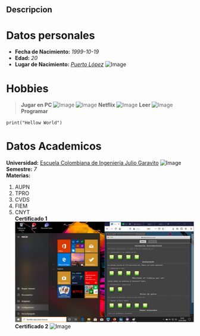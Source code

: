 ## Descripcion 
# Datos personales 
- **Fecha de Nacimiento:** _1999-10-19_
- **Edad:** _20_
- **Lugar de Nacimiento:** [_Puerto López_](https://es.wikipedia.org/wiki/Puerto_L%C3%B3pez_(Colombia))
![Image](https://1.bp.blogspot.com/-L6jpq9pzW68/XY01FbbChiI/AAAAAAAAfG4/pPsQTy0Vq2U-Lv1M1Z0ePbGQBg09ABvgACLcBGAsYHQ/s1600/70515352_2530641753694754_3611087461708464128_o.jpg)
# Hobbies
>**Jugar en PC**
>![Image](https://s.aolcdn.com/hss/storage/midas/e7998a2022772944bf34580700e3586e/203932724/leaguewallpaper.jpg)
>![Image](https://images4.alphacoders.com/103/1033542.jpg)
>**Netflix**
>![Image](https://wallpapercave.com/wp/wp1917119.jpg)
>**Leer**
>![Image](https://images-na.ssl-images-amazon.com/images/I/91Y0gU-b1UL.jpg)
>**Programar**
```
print("Hellow World")

```
# Datos Academicos 
**Universidad:** [Escuela Colombiana de Ingeniería Julio Garavito](https://www.escuelaing.edu.co/es/)
![Image](https://www.elespectador.com/sites/default/files/eci.jpg)
**Semestre:** _7_\
**Materias:**
1. AUPN
2. TPRO
3. CVDS
4. FIEM
5. CNYT
\
**Certificado 1**
![Image](https://github.com/Mateo991231/lab01/blob/master/Brayan/data/main.png)
**Certificado 2**
![Image]()
